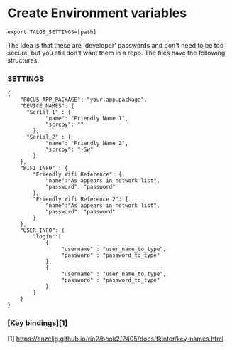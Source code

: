 # Create Environment variables

```
export TALOS_SETTINGS=[path]
```

The idea is that these are 'developer' passwords and don't need to be too secure, but you still don't want them in a repo. The files have the following structures:

### SETTINGS

```
{
    "FOCUS_APP_PACKAGE": "your.app.package",
    "DEVICE_NAMES": {
      "Serial_1" : {
            "name": "Friendly Name 1",
            "scrcpy": ""
        },
      "Serial_2" : {
            "name": "Friendly Name 2",
            "scrcpy": "-Sw"
        }
    },
    "WIFI_INFO" : {
        "Friendly Wifi Reference": {
            "name":"As appears in network list",
            "password": "password"
        },
        "Friendly Wifi Reference 2": {
            "name":"As appears in network list",
            "password": "password"
        }
    },
    "USER_INFO": {
        "login":[
            {
                 "username" : "user_name_to_type",
                 "password" : "password_to_type"
            },
            {
                 "username" : "user_name_to_type",
                 "password" : "password_to_type"
            }
        ]
    }
}

```

### [Key bindings][1]

[1] https://anzeljg.github.io/rin2/book2/2405/docs/tkinter/key-names.html
